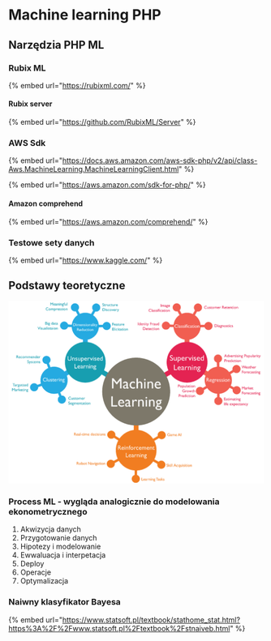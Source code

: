 # Machine learning PHP

## Narzędzia PHP ML

### Rubix ML

{% embed url="https://rubixml.com/" %}

#### Rubix server

{% embed url="https://github.com/RubixML/Server" %}

### AWS Sdk

{% embed url="https://docs.aws.amazon.com/aws-sdk-php/v2/api/class-Aws.MachineLearning.MachineLearningClient.html" %}

{% embed url="https://aws.amazon.com/sdk-for-php/" %}

#### Amazon comprehend

{% embed url="https://aws.amazon.com/comprehend/" %}

### Testowe sety danych

{% embed url="https://www.kaggle.com/" %}



## Podstawy teoretyczne

![](../.gitbook/assets/machine-learning.png)

### Process ML - wygląda analogicznie do modelowania ekonometrycznego

1. Akwizycja danych
2. Przygotowanie danych
3. Hipotezy i modelowanie
4. Ewwaluacja i interpetacja
5. Deploy
6. Operacje
7. Optymalizacja

### Naiwny klasyfikator Bayesa

{% embed url="https://www.statsoft.pl/textbook/stathome_stat.html?https%3A%2F%2Fwww.statsoft.pl%2Ftextbook%2Fstnaiveb.html" %}




